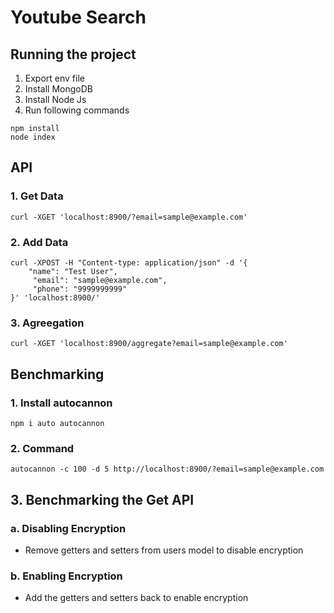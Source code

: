 # Youtube Search

## Running the project

1. Export env file
2. Install MongoDB
3. Install Node Js
4. Run following commands

```
npm install
node index
```

## API

### 1. Get Data

```
curl -XGET 'localhost:8900/?email=sample@example.com'
```

### 2. Add Data

```
curl -XPOST -H "Content-type: application/json" -d '{
    "name": "Test User",
     "email": "sample@example.com",
     "phone": "9999999999"
}' 'localhost:8900/'
```

### 3. Agreegation

```
curl -XGET 'localhost:8900/aggregate?email=sample@example.com'
```

## Benchmarking

### 1. Install autocannon

```
npm i auto autocannon
```

### 2. Command

```
autocannon -c 100 -d 5 http://localhost:8900/?email=sample@example.com
```

## 3. Benchmarking the Get API

### a. Disabling Encryption

-   Remove getters and setters from users model to disable encryption

### b. Enabling Encryption

-   Add the getters and setters back to enable encryption
